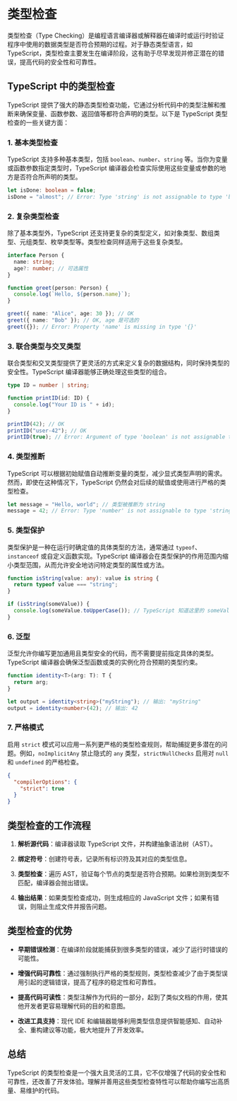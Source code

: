 # 类型检查

类型检查（Type Checking）是编程语言编译器或解释器在编译时或运行时验证程序中使用的数据类型是否符合预期的过程。对于静态类型语言，如 TypeScript，类型检查主要发生在编译阶段，这有助于尽早发现并修正潜在的错误，提高代码的安全性和可靠性。

## TypeScript 中的类型检查

TypeScript 提供了强大的静态类型检查功能，它通过分析代码中的类型注解和推断来确保变量、函数参数、返回值等都符合声明的类型。以下是 TypeScript 类型检查的一些关键方面：

### 1. **基本类型检查**

TypeScript 支持多种基本类型，包括 `boolean`、`number`、`string` 等。当你为变量或函数参数指定类型时，TypeScript 编译器会检查实际使用这些变量或参数的地方是否符合所声明的类型。

```typescript
let isDone: boolean = false;
isDone = "almost"; // Error: Type 'string' is not assignable to type 'boolean'.
```

### 2. **复杂类型检查**

除了基本类型外，TypeScript 还支持更复杂的类型定义，如对象类型、数组类型、元组类型、枚举类型等。类型检查同样适用于这些复杂类型。

```typescript
interface Person {
  name: string;
  age?: number; // 可选属性
}

function greet(person: Person) {
  console.log(`Hello, ${person.name}`);
}

greet({ name: "Alice", age: 30 }); // OK
greet({ name: "Bob" }); // OK, age 是可选的
greet({}); // Error: Property 'name' is missing in type '{}'
```

### 3. **联合类型与交叉类型**

联合类型和交叉类型提供了更灵活的方式来定义复杂的数据结构，同时保持类型的安全性。TypeScript 编译器能够正确处理这些类型的组合。

```typescript
type ID = number | string;

function printID(id: ID) {
  console.log("Your ID is " + id);
}

printID(42); // OK
printID("user-42"); // OK
printID(true); // Error: Argument of type 'boolean' is not assignable to parameter of type 'string | number'.
```

### 4. **类型推断**

TypeScript 可以根据初始赋值自动推断变量的类型，减少显式类型声明的需求。然而，即使在这种情况下，TypeScript 仍然会对后续的赋值或使用进行严格的类型检查。

```typescript
let message = "Hello, world"; // 类型被推断为 string
message = 42; // Error: Type 'number' is not assignable to type 'string'.
```

### 5. **类型保护**

类型保护是一种在运行时确定值的具体类型的方法，通常通过 `typeof`、`instanceof` 或自定义函数实现。TypeScript 编译器会在类型保护的作用范围内缩小类型范围，从而允许安全地访问特定类型的属性或方法。

```typescript
function isString(value: any): value is string {
  return typeof value === "string";
}

if (isString(someValue)) {
  console.log(someValue.toUpperCase()); // TypeScript 知道这里的 someValue 是 string 类型
}
```

### 6. **泛型**

泛型允许你编写更加通用且类型安全的代码，而不需要提前指定具体的类型。TypeScript 编译器会确保泛型函数或类的实例化符合预期的类型约束。

```typescript
function identity<T>(arg: T): T {
  return arg;
}

let output = identity<string>("myString"); // 输出: "myString"
output = identity<number>(42); // 输出: 42
```

### 7. **严格模式**

启用 `strict` 模式可以应用一系列更严格的类型检查规则，帮助捕捉更多潜在的问题。例如，`noImplicitAny` 禁止隐式的 `any` 类型，`strictNullChecks` 启用对 `null` 和 `undefined` 的严格检查。

```json
{
  "compilerOptions": {
    "strict": true
  }
}
```

## 类型检查的工作流程

1. **解析源代码**：编译器读取 TypeScript 文件，并构建抽象语法树（AST）。
2. **绑定符号**：创建符号表，记录所有标识符及其对应的类型信息。
3. **类型检查**：遍历 AST，验证每个节点的类型是否符合预期。如果检测到类型不匹配，编译器会抛出错误。

4. **输出结果**：如果类型检查成功，则生成相应的 JavaScript 文件；如果有错误，则阻止生成文件并报告问题。

## 类型检查的优势

- **早期错误检测**：在编译阶段就能捕获到很多类型的错误，减少了运行时错误的可能性。
- **增强代码可靠性**：通过强制执行严格的类型规则，类型检查减少了由于类型误用引起的逻辑错误，提高了程序的稳定性和可靠性。

- **提高代码可读性**：类型注解作为代码的一部分，起到了类似文档的作用，使其他开发者更容易理解代码的目的和意图。

- **改进工具支持**：现代 IDE 和编辑器能够利用类型信息提供智能感知、自动补全、重构建议等功能，极大地提升了开发效率。

## 总结

TypeScript 的类型检查是一个强大且灵活的工具，它不仅增强了代码的安全性和可靠性，还改善了开发体验。理解并善用这些类型检查特性可以帮助你编写出高质量、易维护的代码。
